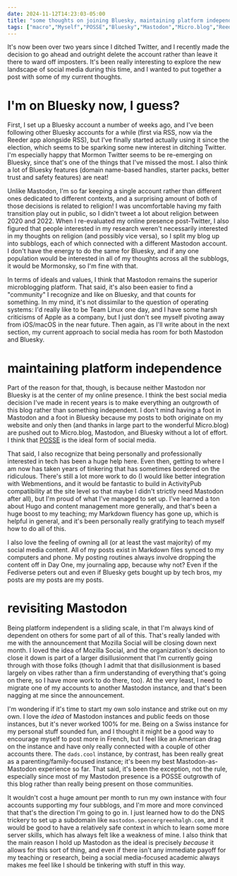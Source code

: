 ```yaml
---
date: 2024-11-12T14:23:03-05:00
title: "some thoughts on joining Bluesky, maintaining platform independence, and tweaking Mastodon"
tags: ["macro","Myself","POSSE","Bluesky","Mastodon","Micro.blog","Reeder","RSS","Twitter","2024 elections","faith transition","ICT 302","Mozilla","Mozilla Social","Webmentions","ActivityPub","Day One"]
---
```

It's now been over two years since I ditched Twitter, and I recently made the decision to go ahead and outright delete the account rather than leave it there to ward off imposters. It's been really interesting to explore the new landscape of social media during this time, and I wanted to put together a post with some of my current thoughts.

# I'm on Bluesky now, I guess?

First, I set up a Bluesky account a number of weeks ago, and I've been following other Bluesky accounts for a while (first via RSS, now via the Reeder app alongside RSS), but I've finally started actually using it since the election, which seems to be sparking some new interest in ditching Twitter. I'm especially happy that Mormon Twitter seems to be re-emerging on Bluesky, since that's one of the things that I've missed the most. I also think a lot of Bluesky features (domain name-based handles, starter packs, better trust and safety features) are neat!

Unlike Mastodon, I'm so far keeping a single account rather than different ones dedicated to different contexts, and a surprising amount of both of those decisions is related to religion! I was uncomfortable having my faith transition play out in public, so I didn't tweet a lot about religion between 2020 and 2022. When I re-evaluated my online presence post-Twitter, I also figured that people interested in my research weren't necessarily interested in my thoughts on religion (and possibly vice versa), so I split my blog up into subblogs, each of which connected with a different Mastodon account. I don't have the energy to do the same for Bluesky, and if any one population would be interested in all of my thoughts across all the subblogs, it would be Mormonsky, so I'm fine with that.

In terms of ideals and values, I think that Mastodon remains the superior microblogging platform. That said, it's also been easier to find a "community" I recognize and like on Bluesky, and that counts for something. In my mind, it's not dissimilar to the question of operating systems: I'd really like to be Team Linux one day, and I have some harsh criticisms of Apple as a company, but I just don't see myself pivoting away from iOS/macOS in the near future. Then again, as I'll write about in the next section, my current approach to social media has room for both Mastodon and Bluesky.

# maintaining platform independence

Part of the reason for that, though, is because neither Mastodon nor Bluesky is at the center of my online presence. I think the best social media decision I've made in recent years is to make everything an outgrowth of this blog rather than something independent. I don't mind having a foot in Mastodon and a foot in Bluesky because my posts to both originate on my website and only then (and thanks in large part to the wonderful Micro.blog) are pushed out to Micro.blog, Mastodon, and Bluesky without a lot of effort. I think that [POSSE](https://indieweb.org/POSSE) is the ideal form of social media.

That said, I also recognize that being personally and professionally interested in tech has been a huge help here. Even then, getting to where I am now has taken years of tinkering that has sometimes bordered on the ridiculous. There's still a lot more work to do (I would like better integration with Webmentions, and it would be fantastic to build in ActivityPub compatibility at the site level so that maybe I didn't strictly need Mastodon after all), but I'm proud of what I've managed to set up. I've learned a ton about Hugo and content management more generally, and that's been a huge boost to my teaching; my Markdown fluency has gone up, which is helpful in general, and it's been personally really gratifying to teach myself how to do all of this.

I also love the feeling of owning all (or at least the vast majority) of my social media content. All of my posts exist in Markdown files synced to my computers and phone. My posting routines always involve dropping the content off in Day One, my journaling app, because why not? Even if the Fediverse peters out and even if Bluesky gets bought up by tech bros, my posts are my posts are my posts.

# revisiting Mastodon

Being platform independent is a sliding scale, in that I'm always kind of dependent on others for some part of all of this. That's really landed with me with the announcement that Mozilla Social will be closing down next month. I loved the idea of Mozilla Social, and the organization's decision to close it down is part of a larger disillusionment that I'm currently going through with those folks (though I admit that that disillusionment is based largely on vibes rather than a firm understanding of everything that's going on there, so I have more work to do there, too). At the very least, I need to migrate one of my accounts to another Mastodon instance, and that's been nagging at me since the announcement.

I'm wondering if it's time to start my own solo instance and strike out on my own. I love the *idea* of Mastodon instances and public feeds on those instances, but it's never worked 100% for me. Being on a Swiss instance for my personal stuff sounded fun, and I thought it might be a good way to encourage myself to post more in French, but I feel like an American drag on the instance and have only really connected with a couple of other accounts there. The `dads.cool` instance, by contrast, has been really great as a parenting/family-focused instance; it's been my best Mastodon-as-Mastodon experience so far. That said, it's been the exception, not the rule, especially since most of my Mastodon presence is a POSSE outgrowth of this blog rather than really being present on those communities.

It wouldn't cost a huge amount per month to run my own instance with four accounts supporting my four subblogs, and I'm more and more convinced that that's the direction I'm going to go in. I just learned how to do the DNS trickery to set up a subdomain like `mastodon.spencergreenhalgh.com`, and it would be good to have a relatively safe context in which to learn some more server skills, which has always felt like a weakness of mine. I also think that the main reason I hold up Mastodon as the ideal is precisely *because* it allows for this sort of thing, and even if there isn't any immediate payoff for my teaching or research, being a social media-focused academic always makes me feel like I should be tinkering with stuff in this way.
